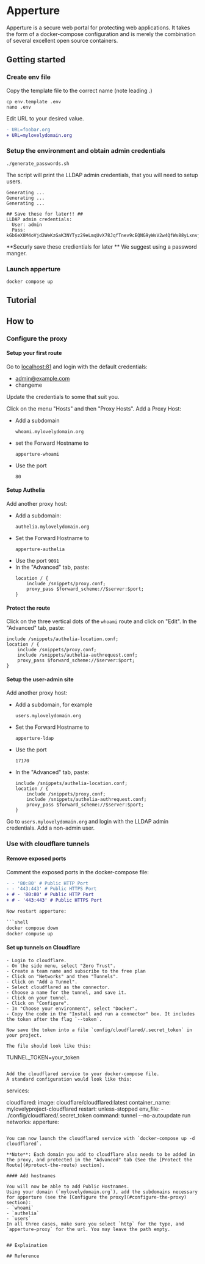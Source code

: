 # Apperture #

Apperture is a secure web portal for protecting web applications. It takes the form of a docker-compose configuration and is merely the combination of several excellent open source containers.

## Getting started

### Create env file

Copy the template file to the correct name (note leading .)

```shell
cp env.template .env
nano .env
```

Edit URL to your desired value.

```diff
- URL=foobar.org
+ URL=mylovelydomain.org
```

### Setup the environment and obtain admin credentials

```shell
./generate_passwords.sh
```

The script will print the LLDAP admin credentials, that you will need to setup users.

```shell
Generating ...
Generating ...
Generating ...

## Save these for later!! ##
LLDAP admin credentials:
  User: admin
  Pass: kGb6eX8M4oVjd2WeKzGaK3NYTyz29eLmqUvX78JqfTnev9cEQNG9yWsV2w4QfWs88yLxnvj9
```

**Securly save these credientials for later
** 
We suggest using a password manger. 

### Launch apperture

```shell
docker compose up
```

## Tutorial

## How to

### Configure the proxy

#### Setup your first route
Go to [localhost:81](localhost:81) and login with the default credentials: 
- admin@example.com
- changeme
  
Update the credentials to some that suit you.

Click on the menu "Hosts" and then "Proxy Hosts". Add a Proxy Host:
- Add a subdomain
  ```
  whoami.mylovelydomain.org
  ```
- set the Forward Hostname to
  ```
  apperture-whoami
  ```
- Use the port
  ```
  80
  ```

#### Setup Authelia
Add another proxy host:
- Add a subdomain:
  ```
  authelia.mylovelydomain.org
  ```
- Set the Forward Hostname to
  ```
  apperture-authelia
  ```
- Use the port
  ```9091```
- In the "Advanced" tab, paste:
    ```
    location / {
        include /snippets/proxy.conf;
        proxy_pass $forward_scheme://$server:$port;
    }
    ```
    
#### Protect the route
Click on the three vertical dots of the `whoami` route and click on "Edit".
In the "Advanced" tab, paste:
```
include /snippets/authelia-location.conf;
location / {
    include /snippets/proxy.conf;
    include /snippets/authelia-authrequest.conf;
    proxy_pass $forward_scheme://$server:$port;
}
```

#### Setup the user-admin site
Add another proxy host:
- Add a subdomain, for example
  ```
  users.mylovelydomain.org
  ```
- Set the Forward Hostname to
  ```
  apperture-ldap
  ```
- Use the port
  ```
  17170
  ```
- In the "Advanced" tab, paste:
    ```
    include /snippets/authelia-location.conf;
    location / {
        include /snippets/proxy.conf;
        include /snippets/authelia-authrequest.conf;
        proxy_pass $forward_scheme://$server:$port;
    }
    ```
Go to `users.mylovelydomain.org` and login with the LLDAP admin credentials.
Add a non-admin user.

### Use with cloudflare tunnels

#### Remove exposed ports 

Comment the exposed ports in the docker-compose file:
```diff
- - '80:80' # Public HTTP Port
- - '443:443' # Public HTTPS Port
+ # - '80:80' # Public HTTP Port
+ # - '443:443' # Public HTTPS Port

Now restart apperture:

```shell
docker compose down
docker compuse up
```

#### Set up tunnels on Cloudflare

```
- Login to cloudflare.
- On the side menu, select "Zero Trust".
- Create a team name and subscribe to the free plan
- Click on "Networks" and then "Tunnels".
- Click on "Add a Tunnel".
- Select cloudflared as the connector.
- Choose a name for the tunnel, and save it.
- Click on your tunnel.
- Click on "Configure".
- In "Choose your environment", select "Docker".
- Copy the code in the "Install and run a connector" box. It includes the token after the flag `--token`.

Now save the token into a file `config/cloudflared/.secret_token` in your project.

The file should look like this:
```
TUNNEL_TOKEN=your_token
```

Add the cloudflared service to your docker-compose file.
A standard configuration would look like this:
```
services:

  cloudflared:
    image: cloudflare/cloudflared:latest
    container_name: mylovelyproject-cloudflared
    restart: unless-stopped
    env_file:
      - ./config/cloudflared/.secret_token
    command:
      tunnel --no-autoupdate run
    networks:
      apperture:
```

You can now launch the cloudflared service with `docker-compose up -d cloudflared`.

**Note**: Each domain you add to cloudflare also needs to be added in the proxy, and protected in the "Advanced" tab (See the [Protect the Route](#protect-the-route) section).

#### Add hostnames

You will now be able to add Public Hostnames.
Using your domain (`mylovelydomain.org`), add the subdomains necessary for apperture (see the [Configure the proxy](#configure-the-proxy) section):
- `whoami`
- `authelia`
- `users`
In all three cases, make sure you select `http` for the type, and `apperture-proxy` for the url. You may leave the path empty.


## Explaination

## Reference
